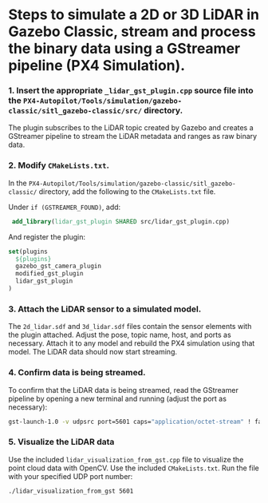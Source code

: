 # Steps to simulate a 2D or 3D LiDAR in Gazebo Classic, stream and process the binary data using a GStreamer pipeline (PX4 Simulation).

### 1. Insert the appropriate `_lidar_gst_plugin.cpp` source file into the `PX4-Autopilot/Tools/simulation/gazebo-classic/sitl_gazebo-classic/src/` directory.
The plugin subscribes to the LiDAR topic created by Gazebo and creates a GStreamer pipeline to stream the LiDAR metadata and ranges as raw binary data.

### 2. Modify `CMakeLists.txt`.
In the `PX4-Autopilot/Tools/simulation/gazebo-classic/sitl_gazebo-classic/` directory, add the following to the `CMakeLists.txt` file.

Under `if (GSTREAMER_FOUND)`, add:
```cmake
 add_library(lidar_gst_plugin SHARED src/lidar_gst_plugin.cpp)
```
And register the plugin:
```cmake
set(plugins
  ${plugins}
  gazebo_gst_camera_plugin
  modified_gst_plugin
  lidar_gst_plugin
)
```
### 3. Attach the LiDAR sensor to a simulated model.
The `2d_lidar.sdf` and `3d_lidar.sdf` files contain the sensor elements with the plugin attached. Adjust the pose, topic name, host, and ports as necessary.
Attach it to any model and rebuild the PX4 simulation using that model. The LiDAR data should now start streaming.

### 4. Confirm data is being streamed.
To confirm that the LiDAR data is being streamed, read the GStreamer pipeline by opening a new terminal and running (adjust the port as necessary):
```bash
gst-launch-1.0 -v udpsrc port=5601 caps="application/octet-stream" ! fakesink dump=true
```

### 5. Visualize the LiDAR data
Use the included `lidar_visualization_from_gst.cpp` file to visualize the point cloud data with OpenCV.
Use the included `CMakeLists.txt`.
Run the file with your specified UDP port number:
```bash
./lidar_visualization_from_gst 5601
```
